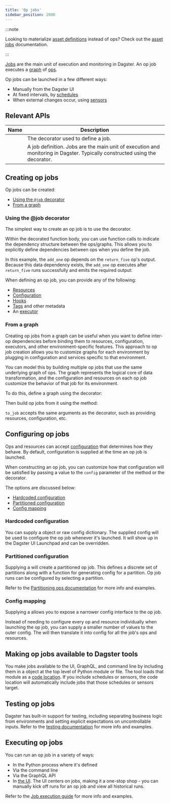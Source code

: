 ```yaml
---
title: 'Op jobs'
sidebar_position: 2000
---
```


:::note

Looking to materialize [asset definitions](/guides/build/assets/) instead of ops? Check out the [asset jobs](asset-jobs) documentation.

:::

[Jobs](/guides/build/jobs/) are the main unit of execution and monitoring in Dagster. An op job executes a [graph](/guides/build/ops/graphs) of [ops](/guides/build/ops/).

Op jobs can be launched in a few different ways:

- Manually from the Dagster UI
- At fixed intervals, by [schedules](/guides/automate/schedules/)
- When external changes occur, using [sensors](/guides/automate/sensors/)

## Relevant APIs

| Name                                | Description                                                                                                                                                     |
| ----------------------------------- | --------------------------------------------------------------------------------------------------------------------------------------------------------------- |
| <PyObject section="jobs" module="dagster" object="job" decorator /> | The decorator used to define a job.                                                                                                                             |
| <PyObject section="jobs" module="dagster" object="JobDefinition" /> | A job definition. Jobs are the main unit of execution and monitoring in Dagster. Typically constructed using the <PyObject section="jobs" module="dagster" object="job" decorator /> decorator. |

## Creating op jobs

Op jobs can be created:

- [Using the `@job` decorator](#using-the-job-decorator)
- [From a graph](#from-a-graph)

### Using the @job decorator

The simplest way to create an op job is to use the <PyObject section="jobs" module="dagster" object="job" decorator />decorator.

Within the decorated function body, you can use function calls to indicate the dependency structure between the ops/graphs. This allows you to explicitly define dependencies between ops when you define the job.

In this example, the `add_one` op depends on the `return_five` op's output. Because this data dependency exists, the `add_one` op executes after `return_five` runs successfully and emits the required output:

<CodeExample path="docs_snippets/docs_snippets/concepts/ops_jobs_graphs/simple_job.py" />

When defining an op job, you can provide any of the following:

- [Resources](/guides/build/external-resources/)
- [Configuration](/guides/operate/configuration/)
- [Hooks](/guides/build/ops/op-hooks)
- [Tags](/guides/build/assets/metadata-and-tags/tags) and other metadata
- An [executor](/guides/operate/run-executors)

### From a graph

Creating op jobs from a graph can be useful when you want to define inter-op dependencies before binding them to resources, configuration, executors, and other environment-specific features. This approach to op job creation allows you to customize graphs for each environment by plugging in configuration and services specific to that environment.

You can model this by building multiple op jobs that use the same underlying graph of ops. The graph represents the logical core of data transformation, and the configuration and resources on each op job customize the behavior of that job for its environment.

To do this, define a graph using the <PyObject section="graphs" module="dagster" object="graph" decorator /> decorator:

<CodeExample path="docs_snippets/docs_snippets/concepts/ops_jobs_graphs/jobs_from_graphs.py" startAfter="start_define_graph" endBefore="end_define_graph" />

Then build op jobs from it using the <PyObject section="graphs" module="dagster" object="GraphDefinition" method="to_job" /> method:

<CodeExample path="docs_snippets/docs_snippets/concepts/ops_jobs_graphs/jobs_from_graphs.py" startAfter="start_define_jobs" endBefore="end_define_jobs" />

`to_job` accepts the same arguments as the <PyObject section="jobs" module="dagster" object="job" decorator />decorator, such as providing resources, configuration, etc.

## Configuring op jobs

Ops and resources can accept [configuration](/guides/operate/configuration/run-configuration) that determines how they behave. By default, configuration is supplied at the time an op job is launched.

When constructing an op job, you can customize how that configuration will be satisfied by passing a value to the `config` parameter of the <PyObject section="graphs" module="dagster" object="GraphDefinition.to_job" /> method or the <PyObject section="jobs" module="dagster" object="job" decorator />decorator.

The options are discussed below:

- [Hardcoded configuration](#hardcoded-configuration)
- [Partitioned configuration](#partitioned-configuration)
- [Config mapping](#config-mapping)

### Hardcoded configuration

You can supply a <PyObject section="config" module="dagster" object="RunConfig"/> object or raw config dictionary. The supplied config will be used to configure the op job whenever it's launched. It will show up in the Dagster UI Launchpad and can be overridden.

<CodeExample path="docs_snippets/docs_snippets/concepts/ops_jobs_graphs/jobs_with_default_config.py" />

### Partitioned configuration

Supplying a <PyObject section="partitions" module="dagster" object="PartitionedConfig" /> will create a partitioned op job. This defines a discrete set of partitions along with a function for generating config for a partition. Op job runs can be configured by selecting a partition.

Refer to the [Partitioning ops documentation](/guides/build/partitions-and-backfills/partitioning-ops) for more info and examples.

### Config mapping

Supplying a <PyObject section="config" module="dagster" object="ConfigMapping" /> allows you to expose a narrower config interface to the op job.

Instead of needing to configure every op and resource individually when launching the op job, you can supply a smaller number of values to the outer config. The <PyObject section="config" module="dagster" object="ConfigMapping" /> will then translate it into config for all the job's ops and resources.

<CodeExample path="docs_snippets/docs_snippets/concepts/ops_jobs_graphs/jobs_with_config_mapping.py" />

## Making op jobs available to Dagster tools

You make jobs available to the UI, GraphQL, and command line by including them in a <PyObject section="definitions" module="dagster" object="Definitions"/> object at the top level of Python module or file. The tool loads that module as a [code location](/guides/deploy/code-locations/). If you include schedules or sensors, the code location will automatically include jobs that those schedules or sensors target.

<CodeExample path="docs_snippets/docs_snippets/concepts/ops_jobs_graphs/repo_with_job.py" />

## Testing op jobs

Dagster has built-in support for testing, including separating business logic from environments and setting explicit expectations on uncontrollable inputs. Refer to the [testing documentation](/guides/test/) for more info and examples.

## Executing op jobs

You can run an op job in a variety of ways:

- In the Python process where it's defined
- Via the command line
- Via the GraphQL API
- In [the UI](/guides/operate/webserver#dagster-ui-reference). The UI centers on jobs, making it a one-stop shop - you can manually kick off runs for an op job and view all historical runs.

Refer to the [Job execution guide](/guides/build/jobs/job-execution) for more info and examples.